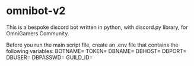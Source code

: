 # omnibot-v2

This is a bespoke discord bot written in python, with discord.py library, for OmniGamers Community.

Before you run the main script file, create an .env file that contains the following variables:
  BOTNAME=
  TOKEN=
  DBNAME=
  DBHOST=
  DBPORT=
  DBUSER=
  DBPASSWD=
  GUILD_ID=
